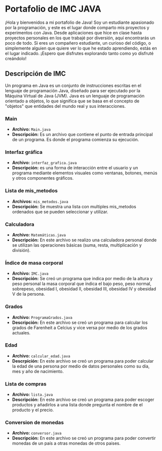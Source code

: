 # Portafolio de IMC JAVA

¡Hola y bienvenidos a mi portafolio de Java! Soy un estudiante apasionado por la programación, y este es el lugar donde comparto mis proyectos y experimentos con Java. Desde aplicaciones que hice en clase hasta proyectos personales en los que trabajé por diversión, aquí encontrarás un poco de todo. Si eres un compañero estudiante, un curioso del código, o simplemente alguien que quiere ver lo que he estado aprendiendo, estás en el lugar indicado. ¡Espero que disfrutes explorando tanto como yo disfruté creándolo! 

## Descripción de IMC
Un programa en Java es un conjunto de instrucciones escritas en el lenguaje de programación Java, diseñado para ser ejecutado por la Máquina Virtual de Java (JVM). Java es un lenguaje de programación orientado a objetos, lo que significa que se basa en el concepto de "objetos" que entidades del mundo real y sus interacciones.

### Main
 - **Archivo:** `Main.java`
 - **Descripción:** Es un archivo que contiene el punto de entrada principal de un programa. Es donde el programa comienza su ejecución.

### Interfaz gráfica
 - **Archivo:** `interfaz_grafica.java`
 - **Descripción:** es una forma de interacción entre el usuario y un programa mediante elementos visuales como ventanas, botones, menús y otros componentes gráficos.

### Lista de mis_metodos
 - **Archivos:** `mis_metodos.java`
 - **Descripción:** Se muestra una lista con multiples mis_metodos ordenados que se pueden seleccionar y utilizar.

### Calculadora
 - **Archivo:** `Matemáticas.java`
 - **Descripción:** En este archivo se realizo una calculadora personal donde se utilizan las operaciones básicas (suma, resta, multiplicación y división).

### Índice de masa corporal
 - **Archivo:** `IMC.java`
 - **Descripción:** Se creó un programa que indica por medio de la altura y peso personal la masa corporal que índica el bajo peso, peso normal, sobrepeso, obesidad I, obesidad II, obesidad III, obesidad IV y obesidad V de la persona.

### Grados
 - **Archivo:** `ProgramaGrados.java`
 - **Descripción:** En este archivo se creó un programa para calcular los grados de Farenheit a Celcius y vice versa por medio de los grados actuales.

### Edad
 - **Archivo:** `calcular_edad.java`
 - **Descrpición:** En este archivo se creó un programa para poder calcular la edad de una persona por medio de datos personales como su día, mes y año de nacimiento.

### Lista de compras
 - **Archivo:** `lista.java`
 - **Descripción:** En este archivo se creó un programa para poder escoger productos y añadirlos a una lista donde pregunta el nombre de el producto y el precio.

### Conversion de monedas
 - **Archivo:** `conversor.java`
 - **Descripción:** En este archivo se creó un programa para poder convertir monedas de un país a otras monedas de otros paises.